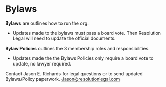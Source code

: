 # Bylaws


__Bylaws__ are outlines how to run the org.
* Updates made to the bylaws must pass a board vote. Then Resolution Legal will need to update the official documents.

__Bylaw Policies__ outlines the 3 membership roles and responsibilities.
* Updates made the the Bylaws Policies only require a board vote to update, no lawyer required.

Contact Jason E. Richards for legal questions or to send updated Bylaws/Policy paperwork. Jason@resolutionlegal.com 
